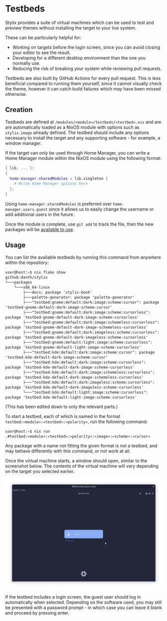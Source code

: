# Testbeds

Stylix provides a suite of virtual machines which can be used to test and
preview themes without installing the target to your live system.

These can be particularly helpful for:

- Working on targets before the login screen, since you can avoid closing
  your editor to see the result.
- Developing for a different desktop environment than the one you normally use.
- Reducing the risk of breaking your system while reviewing pull requests.

Testbeds are also built by GitHub Actions for every pull request. This is less
beneficial compared to running them yourself, since it cannot visually check
the theme, however it can catch build failures which may have been missed
otherwise.

## Creation

Testbeds are defined at `/modules/«module»/testbeds/«testbed».nix` and are are
automatically loaded as a NixOS module with options such as `stylix.image`
already defined. The testbed should include any options necessary to install the
target and any supporting software - for example, a window manager.

If the target can only be used through Home Manager, you can write a
Home Manager module within the NixOS module using the following format:

```nix
{ lib, ... }:
{
  home-manager.sharedModules = lib.singleton {
    # Write Home Manager options here
  };
}
```

Using `home-manager.sharedModules` is preferred over `home-manager.users.guest`
since it allows us to easily change the username or add additional users in
the future.

Once the module is complete, use `git add` to track the file, then the new
packages will be [available to use](#usage).

## Usage

You can list the available testbeds by running this command from anywhere
within the repository:

```console
user@host:~$ nix flake show
github:danth/stylix
└───packages
    └───x86_64-linux
        ├───docs: package 'stylix-book'
        ├───palette-generator: package 'palette-generator'
        ├───"testbed:gnome:default:dark:image:scheme:cursor": package 'testbed-gnome-default-dark-image-scheme-cursor'
        ├───"testbed:gnome:default:dark:image:scheme:cursorless": package 'testbed-gnome-default-dark-image-scheme-cursorless'
        ├───"testbed:gnome:default:dark:image:schemeless:cursorless": package 'testbed-gnome-default-dark-image-schemeless-cursorless'
        ├───"testbed:gnome:default:dark:imageless:scheme:cursorless": package 'testbed-gnome-default-dark-imageless-scheme-cursorless'
        ├───"testbed:gnome:default:light:image:scheme:cursorless": package 'testbed-gnome-default-light-image-scheme-cursorless'
        ├───"testbed:kde:default:dark:image:scheme:cursor": package 'testbed-kde-default-dark-image-scheme-cursor'
        ├───"testbed:kde:default:dark:image:scheme:cursorless": package 'testbed-kde-default-dark-image-scheme-cursorless'
        ├───"testbed:kde:default:dark:image:schemeless:cursorless": package 'testbed-kde-default-dark-image-schemeless-cursorless'
        ├───"testbed:kde:default:dark:imageless:scheme:cursorless": package 'testbed-kde-default-dark-imageless-scheme-cursorless'
        └───"testbed:kde:default:light:image:scheme:cursorless": package 'testbed-kde-default-light-image-scheme-cursorless'
```

(This has been edited down to only the relevant parts.)

To start a testbed, each of which is named in the format
`testbed:«module»:«testbed»:«polarity»`, run the following command:

```console
user@host:~$ nix run .#testbed:«module»:«testbed»:«polarity»:«image»:«scheme»:«cursor»
```

Any package with a name not fitting the given format is not a testbed,
and may behave differently with this command, or not work at all.

Once the virtual machine starts, a window should open, similar to the screenshot
below. The contents of the virtual machine will vary depending on the target you
selected earlier.

![GDM login screen with a dark background color and showing a guest user](testbed_gnome_default_dark.png)

If the testbed includes a login screen, the guest user should log in
automatically when selected. Depending on the software used, you may still be
presented with a password prompt - in which case you can leave it blank and
proceed by pressing enter.
